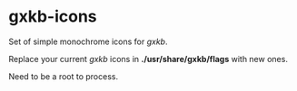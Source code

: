 # gxkb-icons
Set of simple monochrome icons for <i>gxkb</i>.

Replace your current <i>gxkb</i> icons in <b>./usr/share/gxkb/flags</b> with new ones. 

Need to be a root to process.
